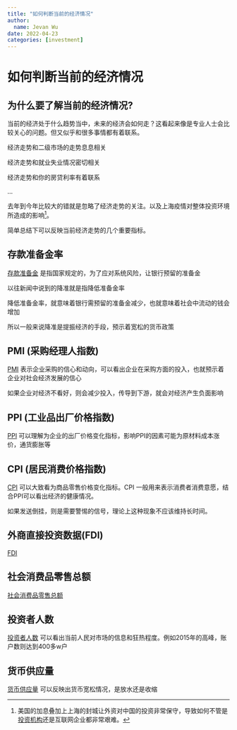```yaml
---
title: "如何判断当前的经济情况"
author:
  name: Jevan Wu
date: 2022-04-23
categories: [investment]
---
```


# 如何判断当前的经济情况

## 为什么要了解当前的经济情况?

当前的经济处于什么趋势当中，未来的经济会如何走？这看起来像是专业人士会比较关心的问题。但又似乎和很多事情都有着联系。

经济走势和二级市场的走势息息相关

经济走势和就业失业情况密切相关

经济走势和你的房贷利率有着联系

...

去年到今年比较大的错就是忽略了经济走势的关注。以及上海疫情对整体投资环境所造成的影响[^influence]。

简单总结下可以反映当前经济走势的几个重要指标。

## 存款准备金率

[存款准备金](https://data.eastmoney.com/cjsj/ckzbj.html) 是指国家规定的，为了应对系统风险，让银行预留的准备金

以往新闻中说到的降准就是指降低准备金率

降低准备金率，就意味着银行需预留的准备金减少，也就意味着社会中流动的钱会增加

所以一般来说降准是提振经济的手段，预示着宽松的货币政策

## PMI (采购经理人指数)

[PMI](https://data.eastmoney.com/cjsj/pmi.html) 表示企业采购的信心和动向，可以看出企业在采购方面的投入，也就预示着企业对社会经济发展的信心

如果企业对经济不看好，则会减少投入，传导到下游，就会对经济产生负面影响

## PPI (工业品出厂价格指数)

[PPI](https://data.eastmoney.com/cjsj/ppi.html) 可以理解为企业的出厂价格变化指标，影响PPI的因素可能为原材料成本涨价，通货膨胀等

## CPI (居民消费价格指数)

[CPI](https://data.eastmoney.com/cjsj/cpi.html) 可以大致看为商品零售价格变化指标。CPI 一般用来表示消费者消费意愿，结合PPI可以看出经济的健康情况。

如果发送倒挂，则是需要警惕的信号，理论上这种现象不应该维持长时间。

## 外商直接投资数据(FDI)

[FDI](https://data.eastmoney.com/cjsj/fdi.html)

## 社会消费品零售总额
[社会消费品零售总额](https://data.eastmoney.com/cjsj/hyzs_list_EMI00135323.html)

## 投资者人数
[投资者人数](https://data.eastmoney.com/cjsj/gpkhsj.html) 可以看出当前人民对市场的信息和狂热程度。例如2015年的高峰，账户数则达到400多w户

## 货币供应量
[货币供应量](https://data.eastmoney.com/cjsj/hbgyl.html) 可以反映出货币宽松情况，是放水还是收缩


[^influence]: 美国的加息叠加上上海的封城让外资对中国的投资非常保守，导致如何不管是[投资机构](https://mp.weixin.qq.com/s/K616orucZpLy9YVCPUjTXQ)还是互联网企业都非常艰难。

